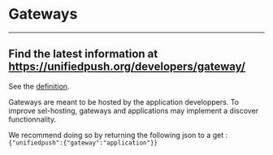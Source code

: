 # Gateways

---
Find the latest information at https://unifiedpush.org/developers/gateway/
---

See the [definition](https://github.com/UnifiedPush/specifications/blob/main/definitions.md#push-gateway).

Gateways are meant to be hosted by the application developpers. To improve sel-hosting, gateways and applications may implement a discover functionnality.

We recommend doing so by returning the following json to a get : `{"unifiedpush":{"gateway":"application"}}` 

